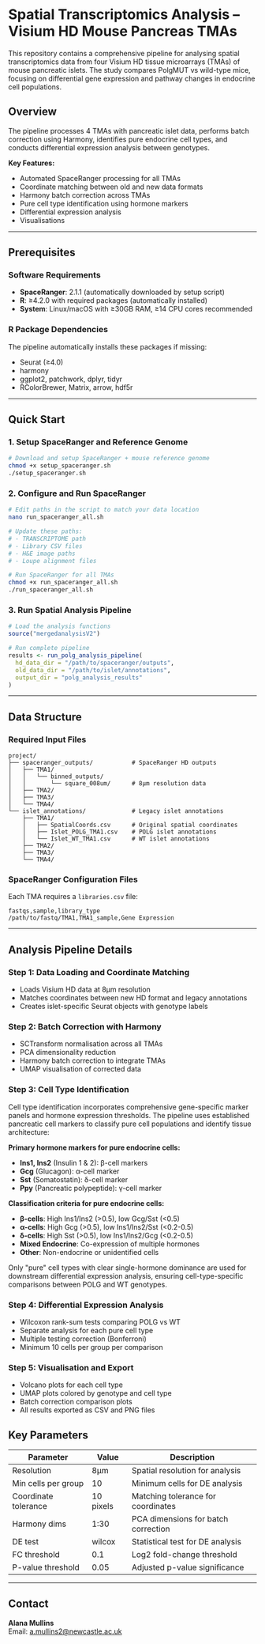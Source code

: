 # Spatial Transcriptomics Analysis – Visium HD Mouse Pancreas TMAs

This repository contains a comprehensive pipeline for analysing spatial transcriptomics data from four Visium HD tissue microarrays (TMAs) of mouse pancreatic islets. The study compares PolgMUT vs wild-type mice, focusing on differential gene expression and pathway changes in endocrine cell populations.

## Overview

The pipeline processes 4 TMAs with pancreatic islet data, performs batch correction using Harmony, identifies pure endocrine cell types, and conducts differential expression analysis between genotypes.

**Key Features:**
- Automated SpaceRanger processing for all TMAs
- Coordinate matching between old and new data formats
- Harmony batch correction across TMAs
- Pure cell type identification using hormone markers
- Differential expression analysis
- Visualisations

---

## Prerequisites

### Software Requirements
- **SpaceRanger**: 2.1.1 (automatically downloaded by setup script)
- **R**: ≥4.2.0 with required packages (automatically installed)
- **System**: Linux/macOS with ≥30GB RAM, ≥14 CPU cores recommended

### R Package Dependencies
The pipeline automatically installs these packages if missing:
- Seurat (≥4.0)
- harmony
- ggplot2, patchwork, dplyr, tidyr
- RColorBrewer, Matrix, arrow, hdf5r

---

## Quick Start

### 1. Setup SpaceRanger and Reference Genome
```bash
# Download and setup SpaceRanger + mouse reference genome
chmod +x setup_spaceranger.sh
./setup_spaceranger.sh
```

### 2. Configure and Run SpaceRanger
```bash
# Edit paths in the script to match your data location
nano run_spaceranger_all.sh

# Update these paths:
# - TRANSCRIPTOME path
# - Library CSV files
# - H&E image paths  
# - Loupe alignment files

# Run SpaceRanger for all TMAs
chmod +x run_spaceranger_all.sh
./run_spaceranger_all.sh
```

### 3. Run Spatial Analysis Pipeline
```R
# Load the analysis functions
source("mergedanalysisV2")

# Run complete pipeline
results <- run_polg_analysis_pipeline(
  hd_data_dir = "/path/to/spaceranger/outputs",
  old_data_dir = "/path/to/islet/annotations", 
  output_dir = "polg_analysis_results"
)
```

---

## Data Structure

### Required Input Files

```
project/
├── spaceranger_outputs/           # SpaceRanger HD outputs
│   ├── TMA1/
│   │   └── binned_outputs/
│   │       └── square_008um/      # 8μm resolution data
│   ├── TMA2/
│   ├── TMA3/
│   └── TMA4/
└── islet_annotations/             # Legacy islet annotations
    ├── TMA1/
    │   ├── SpatialCoords.csv      # Original spatial coordinates
    │   ├── Islet_POLG_TMA1.csv    # POLG islet annotations
    │   └── Islet_WT_TMA1.csv      # WT islet annotations
    ├── TMA2/
    ├── TMA3/
    └── TMA4/
```

### SpaceRanger Configuration Files

Each TMA requires a `libraries.csv` file:
```csv
fastqs,sample,library_type
/path/to/fastq/TMA1,TMA1_sample,Gene Expression
```

---

## Analysis Pipeline Details

### Step 1: Data Loading and Coordinate Matching
- Loads Visium HD data at 8μm resolution
- Matches coordinates between new HD format and legacy annotations
- Creates islet-specific Seurat objects with genotype labels

### Step 2: Batch Correction with Harmony
- SCTransform normalisation across all TMAs
- PCA dimensionality reduction
- Harmony batch correction to integrate TMAs
- UMAP visualisation of corrected data

### Step 3: Cell Type Identification
Cell type identification incorporates comprehensive gene-specific marker panels and hormone expression thresholds. The pipeline uses established pancreatic cell markers to classify pure cell populations and identify tissue architecture:

**Primary hormone markers for pure endocrine cells:**
- **Ins1, Ins2** (Insulin 1 & 2): β-cell markers
- **Gcg** (Glucagon): α-cell marker  
- **Sst** (Somatostatin): δ-cell marker
- **Ppy** (Pancreatic polypeptide): γ-cell marker

**Classification criteria for pure endocrine cells:**
- **β-cells**: High Ins1/Ins2 (>0.5), low Gcg/Sst (<0.5)
- **α-cells**: High Gcg (>0.5), low Ins1/Ins2/Sst (<0.2-0.5)  
- **δ-cells**: High Sst (>0.5), low Ins1/Ins2/Gcg (<0.2-0.5)
- **Mixed Endocrine**: Co-expression of multiple hormones
- **Other**: Non-endocrine or unidentified cells

Only "pure" cell types with clear single-hormone dominance are used for downstream differential expression analysis, ensuring cell-type-specific comparisons between POLG and WT genotypes.

### Step 4: Differential Expression Analysis
- Wilcoxon rank-sum tests comparing POLG vs WT
- Separate analysis for each pure cell type
- Multiple testing correction (Bonferroni)
- Minimum 10 cells per group per comparison

### Step 5: Visualisation and Export
- Volcano plots for each cell type
- UMAP plots colored by genotype and cell type
- Batch correction comparison plots
- All results exported as CSV and PNG files


## Key Parameters

| Parameter | Value | Description |
|-----------|-------|-------------|
| Resolution | 8μm | Spatial resolution for analysis |
| Min cells per group | 10 | Minimum cells for DE analysis |
| Coordinate tolerance | 10 pixels | Matching tolerance for coordinates |
| Harmony dims | 1:30 | PCA dimensions for batch correction |
| DE test | wilcox | Statistical test for DE analysis |
| FC threshold | 0.1 | Log2 fold-change threshold |
| P-value threshold | 0.05 | Adjusted p-value significance |


---

## Contact

**Alana Mullins**  
Email: a.mullins2@newcastle.ac.uk





